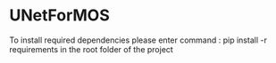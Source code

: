 # UNetForMOS

To install required dependencies please enter command : pip install -r requirements in the root folder of the project

